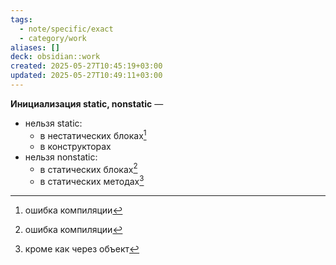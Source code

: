 ```yaml
---
tags:
  - note/specific/exact
  - category/work
aliases: []
deck: obsidian::work
created: 2025-05-27T10:45:19+03:00
updated: 2025-05-27T10:49:11+03:00
---
```


**Инициализация static, nonstatic**
—
- нельзя static:
	- в нестатических блоках[^1]
	- в конструкторах
- нельзя nonstatic:
	- в статических блоках[^2]
	- в статических методах[^3]

[^1]: ошибка компиляции
[^2]: ошибка компиляции
[^3]: кроме как через объект
